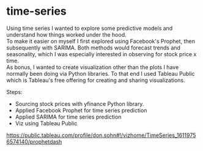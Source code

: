 # time-series

Using time series I wanted to explore some predictive models and understand how things worked under the hood.  
To make it easier on myself I first explored using Facebook's Prophet, then subsequently with SARIMA.  Both methods would forecast trends and seasonality, which I was especially interested in observing for stock price x time.  
As bonus, I wanted to create visualization other than the plots I have normally been doing via Python libraries.  To that end I used Tableau Public which is Tableau's free offering for creating and sharing visualizations.

Steps:
- Sourcing stock prices with yfinance Python library.  
- Applied Facebook Prophet for time series prediction
- Applied SARIMA for time series prediction 
- Viz using Tableau Public

https://public.tableau.com/profile/don.sohn#!/vizhome/TimeSeries_16119756574140/prophetdash
